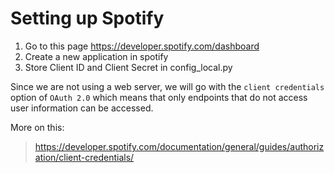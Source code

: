 # Setting up Spotify

1.  Go to this page https://developer.spotify.com/dashboard
2.  Create a new application in spotify
3.  Store Client ID and Client Secret in config_local.py

Since we are not using a web server, we will go with the `client credentials` option of `OAuth 2.0` which means that only endpoints that do not access user information can be accessed.

More on this:

> https://developer.spotify.com/documentation/general/guides/authorization/client-credentials/
